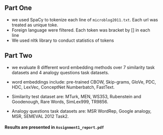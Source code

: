 ## Part One
- we used SpaCy to tokenize each line of `microblog2011.txt`. Each url was treated as unique toke.
- Foreign language were filtered. Each token was bracket by [] in each line
- We used nltk library to conduct statistics of tokens 

## Part Two
- we evaluate 8 different word embedding methods over 7 similarity task datasets
and 4 analogy questions task datasets. 

- word embeddings include: pre-trained CBOW, Skip-grams, GloVe,
PDC, HDC, LexVec, ConceptNet Numberbatch, FastText. 

- Similarity test dataset are: MTurk, MEN, WS353, Rubenstein and Goodenough, Rare Words, SimLex999, TR9856. 
- Analogy questions task datasets are: MSR WordRep, Google analogy, MSR, SEMEVAL 2012 Task2.

#### Results are presented in `Assignment1_report.pdf`